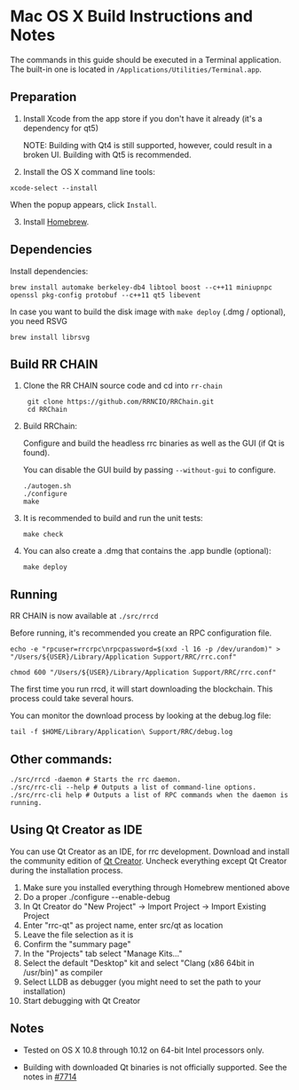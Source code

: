 Mac OS X Build Instructions and Notes
====================================
The commands in this guide should be executed in a Terminal application.
The built-in one is located in `/Applications/Utilities/Terminal.app`.

Preparation
-----------

1.  Install Xcode from the app store if you don't have it already (it's a dependency for qt5)

    NOTE: Building with Qt4 is still supported, however, could result in a broken UI. Building with Qt5 is recommended.

2.  Install the OS X command line tools:

`xcode-select --install`

When the popup appears, click `Install`.

3.  Install [Homebrew](http://brew.sh).

Dependencies
----------------------

Install dependencies:

    brew install automake berkeley-db4 libtool boost --c++11 miniupnpc openssl pkg-config protobuf --c++11 qt5 libevent

In case you want to build the disk image with `make deploy` (.dmg / optional), you need RSVG

    brew install librsvg

Build RR CHAIN
-----------------

1. Clone the RR CHAIN source code and cd into `rr-chain`

        git clone https://github.com/RRNCIO/RRChain.git
        cd RRChain

2.  Build RRChain:

    Configure and build the headless rrc binaries as well as the GUI (if Qt is found).

    You can disable the GUI build by passing `--without-gui` to configure.

        ./autogen.sh
        ./configure
        make

3.  It is recommended to build and run the unit tests:

        make check

4.  You can also create a .dmg that contains the .app bundle (optional):

        make deploy

Running
-------

RR CHAIN is now available at `./src/rrcd`

Before running, it's recommended you create an RPC configuration file.

    echo -e "rpcuser=rrcrpc\nrpcpassword=$(xxd -l 16 -p /dev/urandom)" > "/Users/${USER}/Library/Application Support/RRC/rrc.conf"

    chmod 600 "/Users/${USER}/Library/Application Support/RRC/rrc.conf"

The first time you run rrcd, it will start downloading the blockchain. This process could take several hours.

You can monitor the download process by looking at the debug.log file:

    tail -f $HOME/Library/Application\ Support/RRC/debug.log

Other commands:
-------

    ./src/rrcd -daemon # Starts the rrc daemon.
    ./src/rrc-cli --help # Outputs a list of command-line options.
    ./src/rrc-cli help # Outputs a list of RPC commands when the daemon is running.

Using Qt Creator as IDE
------------------------
You can use Qt Creator as an IDE, for rrc development.
Download and install the community edition of [Qt Creator](https://www.qt.io/download/).
Uncheck everything except Qt Creator during the installation process.

1. Make sure you installed everything through Homebrew mentioned above
2. Do a proper ./configure --enable-debug
3. In Qt Creator do "New Project" -> Import Project -> Import Existing Project
4. Enter "rrc-qt" as project name, enter src/qt as location
5. Leave the file selection as it is
6. Confirm the "summary page"
7. In the "Projects" tab select "Manage Kits..."
8. Select the default "Desktop" kit and select "Clang (x86 64bit in /usr/bin)" as compiler
9. Select LLDB as debugger (you might need to set the path to your installation)
10. Start debugging with Qt Creator

Notes
-----

* Tested on OS X 10.8 through 10.12 on 64-bit Intel processors only.

* Building with downloaded Qt binaries is not officially supported. See the notes in [#7714](https://github.com/bitcoin/bitcoin/issues/7714)
